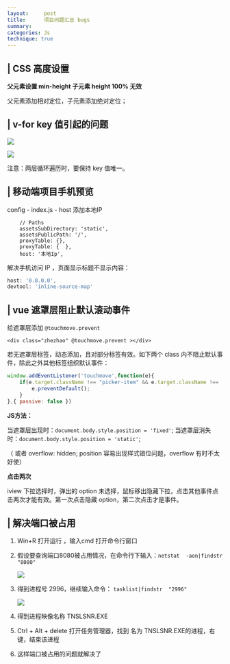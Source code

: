 ```yaml
---
layout:     post
title:      项目问题汇总 bugs
summary: 
categories: Js
technique: true
---
```



## | CSS 高度设置

**父元素设置 min-height 子元素 height 100% 无效**

父元素添加相对定位，子元素添加绝对定位；

## | v-for key 值引起的问题

![](https://raw.githubusercontent.com/Selenamona/Selenamona.github.io/master/assets/images/bug1.jpg)

![](https://raw.githubusercontent.com/Selenamona/Selenamona.github.io/master/assets/images/bug2.jpg)

注意：两层循环遍历时，要保持 key 值唯一。


## | 移动端项目手机预览

config - index.js - host 添加本地IP 

```Js
    // Paths
    assetsSubDirectory: 'static',
    assetsPublicPath: '/',
    proxyTable: {},
    proxyTable: {  },
    host: '本地Ip', 
```

解决手机访问 IP ，页面显示标题不显示内容：

```javascript
host: '0.0.0.0',
devtool: 'inline-source-map'
```

## | vue 遮罩层阻止默认滚动事件


给遮罩层添加 `@touchmove.prevent`

`<div class="zhezhao" @touchmove.prevent ></div>`

若无遮罩层标签，动态添加，且对部分标签有效。如下两个 class 内不阻止默认事件，除此之外其他标签组织默认事件：

```javascript
window.addEventListener('touchmove',function(e){
    if(e.target.className !== "picker-item" && e.target.className !== 'picker-item picker-selected'){
        e.preventDefault(); 
    }
},{ passive: false })
```

**JS方法：**

当遮罩层出现时：`document.body.style.position = 'fixed'`;
当遮罩层消失时：`document.body.style.position = 'static'`;

（ 或者 overflow: hidden; position 容易出现样式错位问题，overflow 有时不太好使）

**点击两次**

iview 下拉选择时，弹出的 option 未选择，鼠标移出隐藏下拉，点击其他事件点击两次才能有效。第一次点击隐藏 option，第二次点击才是事件。


## | 解决端口被占用

1. Win+R  打开运行 ，输入cmd 打开命令行窗口   

2. 假设要查询端口8080被占用情况，在命令行下输入：`netstat  -aon|findstr  "8080" ` 

    ![](https://raw.githubusercontent.com/Selenamona/Selenamona.github.io/master/assets/images/easytip-port1.jpg)

3. 得到进程号 2996，继续输入命令： `tasklist|findstr  "2996"`   

    ![](https://raw.githubusercontent.com/Selenamona/Selenamona.github.io/master/assets/images/easytip-port2.jpg)

4. 得到进程映像名称  TNSLSNR.EXE   

5. Ctrl + Alt + delete 打开任务管理器，找到 名为 TNSLSNR.EXE的进程，右键，结束该进程

6. 这样端口被占用的问题就解决了

   



